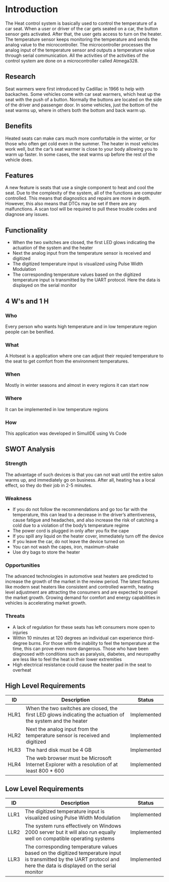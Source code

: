 # Introduction
The Heat control system is basically used to control the temperature of a car seat. When a user or driver of the car gets seated on a car, the button sensor gets activated. After that, the user gets access to turn on the heater. The temperature sensor keeps monitoring the temperature and sends the analog value to the microcontroller. The microcontroller processes the analog input of the temperature sensor and outputs a temperature value through serial communication. All the activities of the activities of the control system are done on a microcontroller called Atmega328.

## Research
Seat warmers were first introduced by Cadillac in 1966 to help with backaches. Some vehicles come with car seat warmers, which heat up the seat with the push of a button. Normally the buttons are located on the side of the driver and passenger door. In some vehicles, just the bottom of the seat warms up, where in others both the bottom and back warm up.

## Benefits
Heated seats can make cars much more comfortable in the winter, or for those who often get cold even in the summer. The heater in most vehicles work well, but the car’s seat warmer is close to your body allowing you to warm up faster. In some cases, the seat warms up before the rest of the vehicle does.

## Features
A new feature is seats that use a single component to heat and cool the seat. Due to the complexity of the system, all of the functions are computer controlled. This means that diagnostics and repairs are more in depth. However, this also means that DTCs may be set if there are any malfunctions. A scan tool will be required to pull these trouble codes and diagnose any issues.

## Functionality

- When the two switches are closed, the first LED glows indicating the actuation of the system and the heater
- Next the analog input from the temperature sensor is received and digitized
- The digitized temperature input is visualized using Pulse Width Modulation
- The corresponding temperature values based on the digitized temperature input is transmitted by the UART protocol. Here the data is displayed on the     serial monitor

## 4 W's and 1 H
### Who
Every person who wants high temperature and in low temperature region people can be benified.

### What
A Hotseat is a application where one can adjust their requied temperature to the seat to get comfort from the environment temperatures.

### When
Mostly in winter seasons and almost in every regions it can start now

### Where
It can be implemented in low temperature regions

### How
This application was developed in SimulIDE using Vs Code

## SWOT Analysis
### Strength
The advantage of such devices is that you can not wait until the entire salon warms up, and immediately go on business. After all, heating has a local effect, so they do their job in 2-5 minutes.

### Weakness
- If you do not follow the recommendations and go too far with the temperature, this can lead to a decrease in the driver’s attentiveness, cause fatigue   and headaches, and also increase the risk of catching a cold due to a violation of the body’s temperature regime
- The power cord is plugged in only after you fix the cape
- If you spill any liquid on the heater cover, immediately turn off the device
- If you leave the car, do not leave the device turned on
- You can not wash the capes, iron, maximum-shake
- Use dry bags to store the heater

### Opportunities
The advanced technologies in automotive seat heaters are predicted to increase the growth of the market in the review period. The latest features like modern seat heaters like consistent and controlled warmth, heating level adjustment are attracting the consumers and are expected to propel the market growth. Growing demand for comfort and energy capabilities in vehicles is accelerating market growth.

### Threats
- A lack of regulation for these seats has left consumers more open to injuries
- Within 10 minutes at 120 degrees an individual can experience third-degree burns. For those with the inability to feel the temperature at the time,       this can prove even more dangerous. Those who have been diagnosed with conditions such as paralysis, diabetes, and neuropathy are less like to 
  feel the heat in their lower extremities
- High electrical resistance could cause the heater pad in the seat to overheat

## High Level Requirements

|ID|Description|Status|
|--|-----------|------|
|HLR1|When the two switches are closed, the first LED glows indicating the actuation of the system and the heater|Implemented|
|HLR2|Next the analog input from the temperature sensor is received and digitized|Implemented|
|HLR3|The hard disk must be 4 GB|Implemented|
|HLR4|The web browser must be Microsoft Internet Explorer with a resolution of at least 800 * 600|Implemented|

## Low Level Requirements

|ID|Description|Status|
|--|-----------|------|
|LLR1|The digitized temperature input is visualized using Pulse Width Modulation|Implemented|
|LLR2|The system runs effectively on Windows 2000 server but it will also run equally well on compatible operating systems|Implemented|
|LLR3|The corresponding temperature values based on the digitized temperature input is transmitted by the UART protocol and here the data is displayed on the serial monitor|Implemented|
